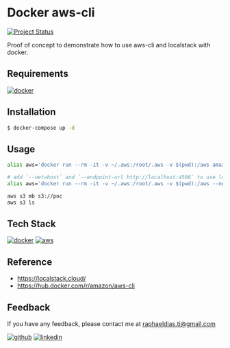 # Docker aws-cli

[![Project Status](https://img.shields.io/static/v1?label=project%20status&message=complete&color=success&style=flat-square)](#)

Proof of concept to demonstrate how to use aws-cli and localstack with docker.

## Requirements

[![docker](https://img.shields.io/badge/Docker-2CA5E0?style=for-the-badge&logo=docker&logoColor=white)](https://www.docker.com/)

## Installation

```bash
$ docker-compose up -d
```
    
## Usage

```bash
alias aws='docker run --rm -it -v ~/.aws:/root/.aws -v $(pwd):/aws amazon/aws-cli'

# add `--net=host` and `--endpoint-url http://localhost:4566` to use localstack 
alias aws='docker run --rm -it -v ~/.aws:/root/.aws -v $(pwd):/aws --net=host amazon/aws-cli --endpoint-url http://localhost:4566'

aws s3 mb s3://poc 
aws s3 ls
```

## Tech Stack

[![docker](https://img.shields.io/badge/Docker-2CA5E0?style=for-the-badge&logo=docker&logoColor=white)](https://www.docker.com/)
[![aws](https://img.shields.io/badge/Amazon_AWS-FF9900?style=for-the-badge&logo=amazonaws&logoColor=white)](https://aws.amazon.com/)

## Reference

- https://localstack.cloud/
- https://hub.docker.com/r/amazon/aws-cli

## Feedback

If you have any feedback, please contact me at raphaeldias.ti@gmail.com

[![github](https://img.shields.io/badge/GitHub-100000?style=for-the-badge&logo=github&logoColor=white)](https://github.com/raphaelbh)
[![linkedin](https://img.shields.io/badge/LinkedIn-0077B5?style=for-the-badge&logo=linkedin&logoColor=white)](https://www.linkedin.com/in/raphaelbh/)
